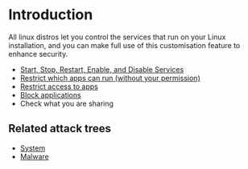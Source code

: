 # Introduction

All linux distros let you control the services that run on your Linux installation, and you can make full use of this 
customisation feature to enhance security. 

* [Start, Stop, Restart, Enable, and Disable Services](restrict-services.md)
* [Restrict which apps can run (without your permission)](max-uac.md)
* [Restrict access to apps](restrict-access.md)
* [Block applications](block-internet-access.md)
* Check what you are sharing

## Related attack trees

* [System](attack-trees:docs/system/README)
* [Malware](attack-trees:docs/malware/README)

